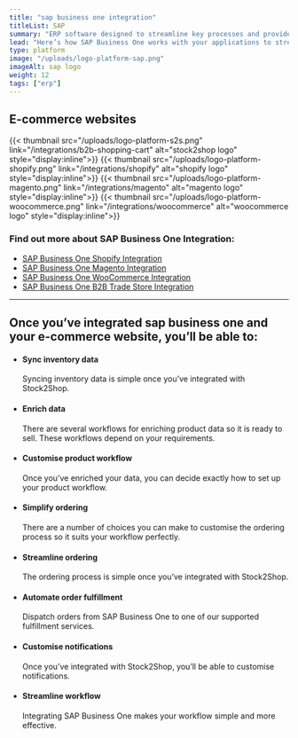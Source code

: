 ```yaml
---
title: "sap business one integration"
titleList: SAP
summary: "ERP software designed to streamline key processes and provide real-time information to give you greater strategic insights, fast."
lead: "Here’s how SAP Business One works with your applications to streamline your workflow."
type: platform
image: "/uploads/logo-platform-sap.png"
imageAlt: sap logo
weight: 12
tags: ["erp"]
---
```


## E-commerce websites

{{< thumbnail src="/uploads/logo-platform-s2s.png" link="/integrations/b2b-shopping-cart" alt="stock2shop logo" style="display:inline">}}
{{< thumbnail src="/uploads/logo-platform-shopify.png" link="/integrations/shopify" alt="shopify logo" style="display:inline">}}
{{< thumbnail src="/uploads/logo-platform-magento.png" link="/integrations/magento" alt="magento logo" style="display:inline">}}
{{< thumbnail src="/uploads/logo-platform-woocommerce.png" link="/integrations/woocommerce" alt="woocommerce logo" style="display:inline">}}

### Find out more about SAP Business One Integration:

- [SAP Business One Shopify Integration](/integrations/sap-shopify/ "SAP Business One Shopify Integration")
- [SAP Business One Magento Integration](/integrations/sap-magento/ "SAP Business One Magento Integration")
- [SAP Business One WooCommerce Integration](/integrations/sap-woocommerce/ "SAP Business One WooCommerce Integration")
- [SAP Business One B2B Trade Store Integration](/integrations/sap-b2b-trade-store/ "SAP Business One B2B Trade Store Integration")

---

## Once you’ve integrated sap business one and your e-commerce website, you’ll be able to:

*   #### Sync inventory data
    
    Syncing inventory data is simple once you’ve integrated with Stock2Shop.
*   #### Enrich data
    
    There are several workflows for enriching product data so it is ready to sell. These workflows depend on your requirements.
*   #### Customise product workflow
    
    Once you’ve enriched your data, you can decide exactly how to set up your product workflow.
*   #### Simplify ordering
    
    There are a number of choices you can make to customise the ordering process so it suits your workflow perfectly.
*   #### Streamline ordering
    
    The ordering process is simple once you’ve integrated with Stock2Shop.
*   #### Automate order fulfillment
    
    Dispatch orders from SAP Business One to one of our supported fulfillment services.
*   #### Customise notifications
    
    Once you’ve integrated with Stock2Shop, you’ll be able to customise notifications.
*   #### Streamline workflow
    
    Integrating SAP Business One makes your workflow simple and more effective.